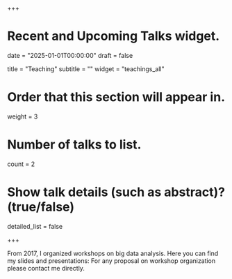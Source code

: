 +++
# Recent and Upcoming Talks widget.

date = "2025-01-01T00:00:00"
draft = false

title = "Teaching"
subtitle = ""
widget = "teachings_all"

# Order that this section will appear in.
weight = 3

# Number of talks to list.
count = 2

# Show talk details (such as abstract)? (true/false)
detailed_list = false

+++

From 2017, I organized workshops on big data analysis. Here you can find my slides and presentations:
For any proposal on workshop organization please contact me directly. 
